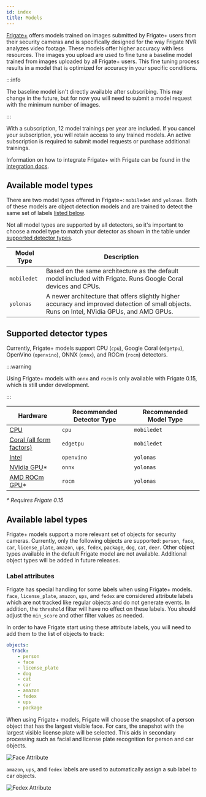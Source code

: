 ```yaml
---
id: index
title: Models
---
```


<a href="https://frigate.video/plus" target="_blank" rel="nofollow">Frigate+</a> offers models trained on images submitted by Frigate+ users from their security cameras and is specifically designed for the way Frigate NVR analyzes video footage. These models offer higher accuracy with less resources. The images you upload are used to fine tune a baseline model trained from images uploaded by all Frigate+ users. This fine tuning process results in a model that is optimized for accuracy in your specific conditions.

:::info

The baseline model isn't directly available after subscribing. This may change in the future, but for now you will need to submit a model request with the minimum number of images.

:::

With a subscription, 12 model trainings per year are included. If you cancel your subscription, you will retain access to any trained models. An active subscription is required to submit model requests or purchase additional trainings.

Information on how to integrate Frigate+ with Frigate can be found in the [integration docs](../integrations/plus.md).

## Available model types

There are two model types offered in Frigate+: `mobiledet` and `yolonas`. Both of these models are object detection models and are trained to detect the same set of labels [listed below](#available-label-types).

Not all model types are supported by all detectors, so it's important to choose a model type to match your detector as shown in the table under [supported detector types](#supported-detector-types).

| Model Type  | Description                                                                                                                                  |
| ----------- | -------------------------------------------------------------------------------------------------------------------------------------------- |
| `mobiledet` | Based on the same architecture as the default model included with Frigate. Runs Google Coral devices and CPUs.                               |
| `yolonas`   | A newer architecture that offers slightly higher accuracy and improved detection of small objects. Runs on Intel, NVidia GPUs, and AMD GPUs. |

## Supported detector types

Currently, Frigate+ models support CPU (`cpu`), Google Coral (`edgetpu`), OpenVino (`openvino`), ONNX (`onnx`), and ROCm (`rocm`) detectors.

:::warning

Using Frigate+ models with `onnx` and `rocm` is only available with Frigate 0.15, which is still under development.

:::

| Hardware                                                                                                                     | Recommended Detector Type | Recommended Model Type |
| ---------------------------------------------------------------------------------------------------------------------------- | ------------------------- | ---------------------- |
| [CPU](/configuration/object_detectors.md#cpu-detector-not-recommended)                                                       | `cpu`                     | `mobiledet`            |
| [Coral (all form factors)](/configuration/object_detectors.md#edge-tpu-detector)                                             | `edgetpu`                 | `mobiledet`            |
| [Intel](/configuration/object_detectors.md#openvino-detector)                                                                | `openvino`                | `yolonas`              |
| [NVidia GPU](https://deploy-preview-13787--frigate-docs.netlify.app/configuration/object_detectors#onnx)\*                   | `onnx`                    | `yolonas`              |
| [AMD ROCm GPU](https://deploy-preview-13787--frigate-docs.netlify.app/configuration/object_detectors#amdrocm-gpu-detector)\* | `rocm`                    | `yolonas`              |

_\* Requires Frigate 0.15_

## Available label types

Frigate+ models support a more relevant set of objects for security cameras. Currently, only the following objects are supported: `person`, `face`, `car`, `license_plate`, `amazon`, `ups`, `fedex`, `package`, `dog`, `cat`, `deer`. Other object types available in the default Frigate model are not available. Additional object types will be added in future releases.

### Label attributes

Frigate has special handling for some labels when using Frigate+ models. `face`, `license_plate`, `amazon`, `ups`, and `fedex` are considered attribute labels which are not tracked like regular objects and do not generate events. In addition, the `threshold` filter will have no effect on these labels. You should adjust the `min_score` and other filter values as needed.

In order to have Frigate start using these attribute labels, you will need to add them to the list of objects to track:

```yaml
objects:
  track:
    - person
    - face
    - license_plate
    - dog
    - cat
    - car
    - amazon
    - fedex
    - ups
    - package
```

When using Frigate+ models, Frigate will choose the snapshot of a person object that has the largest visible face. For cars, the snapshot with the largest visible license plate will be selected. This aids in secondary processing such as facial and license plate recognition for person and car objects.

![Face Attribute](/img/plus/attribute-example-face.jpg)

`amazon`, `ups`, and `fedex` labels are used to automatically assign a sub label to car objects.

![Fedex Attribute](/img/plus/attribute-example-fedex.jpg)
